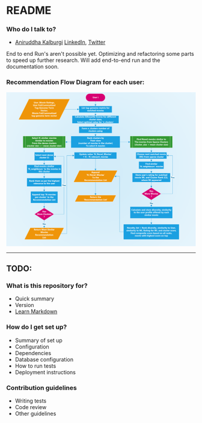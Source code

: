 # README #

### Who do I talk to? ###

* [Aniruddha Kalburgi](https://github.com/aniruddhakal/) [LinkedIn](https://www.linkedin.com/in/anikalburgi/), [Twitter](https://twitter.com/AniKalburgi)

End to end Run's aren't possible yet.
Optimizing and refactoring some parts to speed up further research. Will add end-to-end run and the documentation soon.

### Recommendation Flow Diagram for each user:
![Recommendation Flow Diagram](./resources/recommendation_flow.png)

---------------------------------------
TODO:
---------------------------------------


### What is this repository for? ###

* Quick summary
* Version
* [Learn Markdown](https://bitbucket.org/tutorials/markdowndemo)

### How do I get set up? ###

* Summary of set up
* Configuration
* Dependencies
* Database configuration
* How to run tests
* Deployment instructions

### Contribution guidelines ###

* Writing tests
* Code review
* Other guidelines
